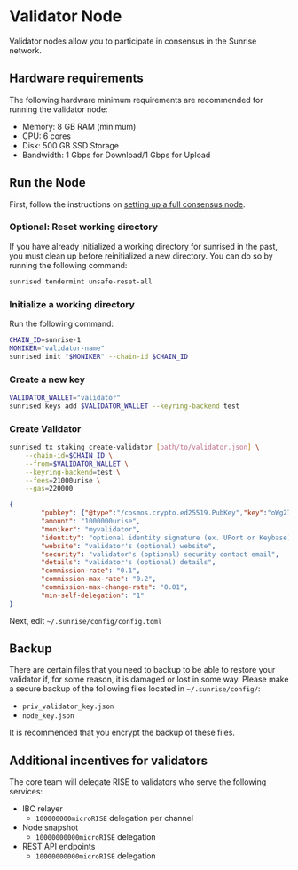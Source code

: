 # Validator Node

Validator nodes allow you to participate in consensus in the Sunrise network.

## Hardware requirements

The following hardware minimum requirements are recommended for running the validator node:

* Memory: 8 GB RAM (minimum)
* CPU: 6 cores
* Disk: 500 GB SSD Storage
* Bandwidth: 1 Gbps for Download/1 Gbps for Upload

## Run the Node

First, follow the instructions on [setting up a full consensus node](full-consensus-node.md).

### Optional: Reset working directory

If you have already initialized a working directory for sunrised in the past, you must clean up before reinitialized a new directory. You can do so by running the following command:

```bash
sunrised tendermint unsafe-reset-all
```

### Initialize a working directory

Run the following command:

```bash
CHAIN_ID=sunrise-1
MONIKER="validator-name"
sunrised init "$MONIKER" --chain-id $CHAIN_ID
```

### Create a new key

```bash
VALIDATOR_WALLET="validator"
sunrised keys add $VALIDATOR_WALLET --keyring-backend test
```

### Create Validator

```bash
sunrised tx staking create-validator [path/to/validator.json] \
    --chain-id=$CHAIN_ID \
    --from=$VALIDATOR_WALLET \
    --keyring-backend=test \
    --fees=21000urise \
    --gas=220000
```

```json
{
        "pubkey": {"@type":"/cosmos.crypto.ed25519.PubKey","key":"oWg2ISpLF405Jcm2vXV+2v4fnjodh6aafuIdeoW+rUw="},
        "amount": "1000000urise",
        "moniker": "myvalidator",
        "identity": "optional identity signature (ex. UPort or Keybase)",
        "website": "validator's (optional) website",
        "security": "validator's (optional) security contact email",
        "details": "validator's (optional) details",
        "commission-rate": "0.1",
        "commission-max-rate": "0.2",
        "commission-max-change-rate": "0.01",
        "min-self-delegation": "1"
}
```

Next, edit `~/.sunrise/config/config.toml`

## Backup

There are certain files that you need to backup to be able to restore your validator if, for some reason, it is damaged or lost in some way. Please make a secure backup of the following files located in `~/.sunrise/config/`:

* `priv_validator_key.json`
* `node_key.json`

It is recommended that you encrypt the backup of these files.

## Additional incentives for validators

The core team will delegate RISE to validators who serve the following services:

* IBC relayer
  * `100000000microRISE` delegation per channel
* Node snapshot
  * `10000000000microRISE` delegation
* REST API endpoints
  * `10000000000microRISE` delegation
